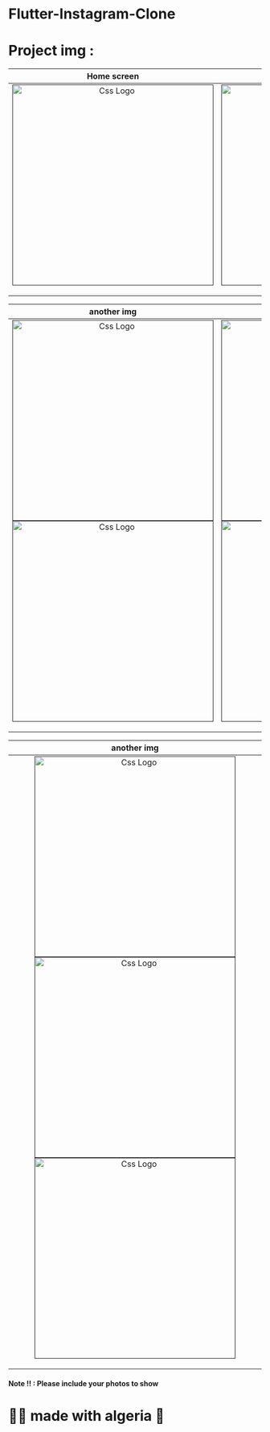 # Flutter-Instagram-Clone

<h1>Project img :</h1>
<!--
![Screenshot_1632400007](https://user-images.githubusercontent.com/69757558/134506862-3227c378-6750-4755-a711-34a8341f9ec3.png) 1
![Screenshot_1632400015](https://user-images.githubusercontent.com/69757558/134506866-0e802400-6161-4952-8603-16dc6733fc43.png) 2
![Screenshot_1632400032](https://user-images.githubusercontent.com/69757558/134506892-b7f57daf-dd05-4796-ad18-c2ce33855e02.png) 3
![Screenshot_1632400035](https://user-images.githubusercontent.com/69757558/134506902-3d47497e-bc28-4274-8f3d-a53897efbeab.png) 4
![Screenshot_1632400037](https://user-images.githubusercontent.com/69757558/134506921-67dedc34-ed88-492b-ae16-a2a2f90d16f2.png) 5
![Screenshot_1632400048](https://user-images.githubusercontent.com/69757558/134506941-6eb0febb-41b4-40d2-bbe1-87227593e7b3.png) 6
![Screenshot_1632400051](https://user-images.githubusercontent.com/69757558/134506949-e4b1847f-d9f6-418b-bf29-147f056586de.png) 7
![Screenshot_1632400056](https://user-images.githubusercontent.com/69757558/134506961-af7896c2-0deb-4f87-b84d-92a37f1610ae.png)
![Screenshot_1632400058](https://user-images.githubusercontent.com/69757558/134506969-07baaa26-24a0-4e72-9878-c6a5a723c81d.png) -->






<table>
<thead>
<tr>
<th align="center">Home screen</th>
<th align="center">Splash screen</th>
<th align="center">Logo </th>

</tr>
</thead>
<tbody>
<tr>
  
<td align="center">
  <a target="_blank" rel="" href="">
        <img src="https://user-images.githubusercontent.com/69757558/134506866-0e802400-6161-4952-8603-16dc6733fc43.png" alt="Css Logo" with="200" height="400"/>

  </a></td>
  
<td align="center">
  <a target="_blank" rel="" href="">
      <img src="https://user-images.githubusercontent.com/69757558/134506862-3227c378-6750-4755-a711-34a8341f9ec3.png" alt="Css Logo" with="200" height="400"/>

  </a></td>
  
  
  <td align="center">
  <a target="_blank" rel="" href="">
      <img src="https://user-images.githubusercontent.com/69757558/134507274-d9d99a2c-fe24-4928-9d36-10b6966f4df2.png" alt="Css Logo" with="200" height="400"/>

  </a></td>
  
 
  
  
</tr>
</tbody>
</table>

<table>
<thead>
<tr>
  <th align="center">another img</th>
  <th align="center">another img</th>

</tr>
</thead>
<tbody>
<tr>
  
  
  <td align="center">
  <a target="_blank" rel="" href="">
<img src="https://user-images.githubusercontent.com/69757558/134506892-b7f57daf-dd05-4796-ad18-c2ce33855e02.png" alt="Css Logo" with="200" height="400"/>
<img src="https://user-images.githubusercontent.com/69757558/134506902-3d47497e-bc28-4274-8f3d-a53897efbeab.png" alt="Css Logo" with="200" height="400"/>

  </a></td>
  
   
  <td align="center">
  <a target="_blank" rel="" href="">
<img src="https://user-images.githubusercontent.com/69757558/134506921-67dedc34-ed88-492b-ae16-a2a2f90d16f2.png" alt="Css Logo" with="200" height="400"/>
<img src="https://user-images.githubusercontent.com/69757558/134506941-6eb0febb-41b4-40d2-bbe1-87227593e7b3.png" alt="Css Logo" with="200" height="400"/> 

  </a></td>
  
  
  
</tr>
</tbody>
</table>


<table>
<thead>
<tr>
  <th align="center">another img</th>
</tr>
</thead>
<tbody>
<tr>
  <!-- 6 -->
  <td align="center">
  <a target="_blank" rel="" href="">
  <img src="https://user-images.githubusercontent.com/69757558/134506949-e4b1847f-d9f6-418b-bf29-147f056586de.png" alt="Css Logo" with="200" height="400"/>
  <img src="https://user-images.githubusercontent.com/69757558/134506961-af7896c2-0deb-4f87-b84d-92a37f1610ae.png" alt="Css Logo" with="200" height="400"/>
    <img src="https://user-images.githubusercontent.com/69757558/134506969-07baaa26-24a0-4e72-9878-c6a5a723c81d.png" alt="Css Logo" with="200" height="400"/>
   
  </a></td>
  
   
  
</tr>
</tbody>
</table>


 
  
<h4> Note !! : Please include your photos to show </h4>
<h1> 🐱‍👤 made with algeria 🖤 </h1>


